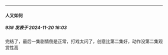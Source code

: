 ﻿
*****

####  人又如何  
##### 93#       发表于 2024-11-20 16:03

完结了，最后一集剧情倒是正常，打戏太闪了，创意比第二集好，动作没第二集观赏性高

